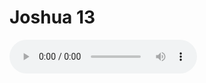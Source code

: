 # Joshua 13

<audio controls>
  <source src="https://openbible.com/audio/hays/BSB_06_Jos_013_H.mp3" type="audio/mp3" />
  <a href="https://openbible.com/audio/hays/BSB_06_Jos_013_H.mp3" download="https://openbible.com/audio/hays/BSB_06_Jos_013_H.mp3">Download MP3 audio</a>.
</audio>

<!--@include: @/bible/translations/bsb/06_jos/verses/013.md-->